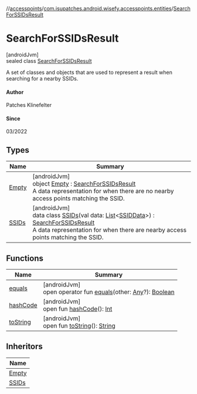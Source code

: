 //[accesspoints](../../../index.md)/[com.isupatches.android.wisefy.accesspoints.entities](../index.md)/[SearchForSSIDsResult](index.md)

# SearchForSSIDsResult

[androidJvm]\
sealed class [SearchForSSIDsResult](index.md)

A set of classes and objects that are used to represent a result when searching for a nearby SSIDs.

#### Author

Patches Klinefelter

#### Since

03/2022

## Types

| Name | Summary |
|---|---|
| [Empty](-empty/index.md) | [androidJvm]<br>object [Empty](-empty/index.md) : [SearchForSSIDsResult](index.md)<br>A data representation for when there are no nearby access points matching the SSID. |
| [SSIDs](-s-s-i-ds/index.md) | [androidJvm]<br>data class [SSIDs](-s-s-i-ds/index.md)(val data: [List](https://kotlinlang.org/api/latest/jvm/stdlib/kotlin.collections/-list/index.html)&lt;[SSIDData](../-s-s-i-d-data/index.md)&gt;) : [SearchForSSIDsResult](index.md)<br>A data representation for when there are nearby access points matching the SSID. |

## Functions

| Name | Summary |
|---|---|
| [equals](../-search-for-single-s-s-i-d-request/-b-s-s-i-d/index.md#585090901%2FFunctions%2F974708819) | [androidJvm]<br>open operator fun [equals](../-search-for-single-s-s-i-d-request/-b-s-s-i-d/index.md#585090901%2FFunctions%2F974708819)(other: [Any](https://kotlinlang.org/api/latest/jvm/stdlib/kotlin/-any/index.html)?): [Boolean](https://kotlinlang.org/api/latest/jvm/stdlib/kotlin/-boolean/index.html) |
| [hashCode](../-search-for-single-s-s-i-d-request/-b-s-s-i-d/index.md#1794629105%2FFunctions%2F974708819) | [androidJvm]<br>open fun [hashCode](../-search-for-single-s-s-i-d-request/-b-s-s-i-d/index.md#1794629105%2FFunctions%2F974708819)(): [Int](https://kotlinlang.org/api/latest/jvm/stdlib/kotlin/-int/index.html) |
| [toString](../-search-for-single-s-s-i-d-request/-b-s-s-i-d/index.md#1616463040%2FFunctions%2F974708819) | [androidJvm]<br>open fun [toString](../-search-for-single-s-s-i-d-request/-b-s-s-i-d/index.md#1616463040%2FFunctions%2F974708819)(): [String](https://kotlinlang.org/api/latest/jvm/stdlib/kotlin/-string/index.html) |

## Inheritors

| Name |
|---|
| [Empty](-empty/index.md) |
| [SSIDs](-s-s-i-ds/index.md) |
